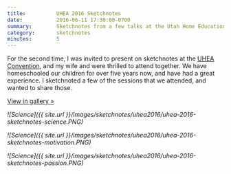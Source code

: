 ```yaml
---
title:          UHEA 2016 Sketchnotes
date:           2016-06-11 17:30:00-0700
summary:        Sketchnotes from a few talks at the Utah Home Education Association convention.
category:       sketchnotes
minutes:        5
---
```


For the second time, I was invited to present on sketchnotes at the [UHEA Convention](http://www.uhea.org/2016-uhea-convention/), and my wife and were thrilled to attend together. We have homeschooled our children for over five years now, and have had a great experience. I sketchnoted a few of the sessions that we attended, and wanted to share those.

<a href="http://gallery.bsn.io/post/146071091532/sketchnotes-from-the-2016-uhea-convention" class="button button-blue">View in gallery »</a>

_![Science]({{ site.url }}/images/sketchnotes/uhea2016/uhea-2016-sketchnotes-science.PNG)_

_![Science]({{ site.url }}/images/sketchnotes/uhea2016/uhea-2016-sketchnotes-motivation.PNG)_

_![Science]({{ site.url }}/images/sketchnotes/uhea2016/uhea-2016-sketchnotes-passion.PNG)_
